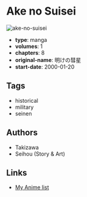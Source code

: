 # Ake no Suisei

![ake-no-suisei](https://cdn.myanimelist.net/images/manga/3/167753.jpg)

-   **type**: manga
-   **volumes**: 1
-   **chapters**: 8
-   **original-name**: 明けの彗星
-   **start-date**: 2000-01-20

## Tags

-   historical
-   military
-   seinen

## Authors

-   Takizawa
-   Seihou (Story & Art)

## Links

-   [My Anime list](https://myanimelist.net/manga/94526/Ake_no_Suisei)
